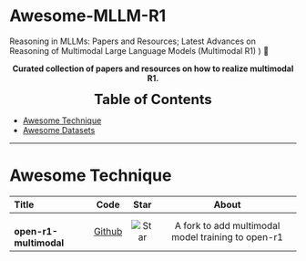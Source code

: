 # Awesome-MLLM-R1
Reasoning in MLLMs: Papers and Resources; Latest Advances on Reasoning of Multimodal Large Language Models (Multimodal R1) ) 🍓

<p align="center">
    <b> Curated collection of papers and resources on how to realize multimodal R1.</b>
</p>

<font size=5><center><b> Table of Contents </b> </center></font>
- [Awesome Technique](#awesome-technique)
- [Awesome Datasets](#awesome-datasets)
---

# Awesome Technique
|  Title  |   Code  |   Star   |   About   |
|:--------|:--------:|:--------:|:--------:|
| <br> **open-r1-multimodal** <br> | [Github](https://github.com/EvolvingLMMs-Lab/open-r1-multimodal) |  ![Star](https://img.shields.io/github/stars/EvolvingLMMs-Lab/open-r1-multimodal.svg?style=social&label=Star) | A fork to add multimodal model training to open-r1 |


